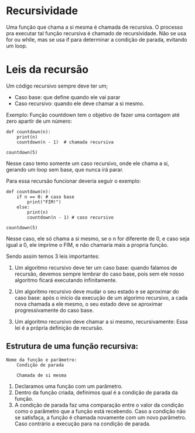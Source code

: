 # Recursividade

Uma função que chama a si mesma é chamada de recursiva. O processo pra executar tal função recursiva é chamado de recursividade.
Não se usa for ou while, mas se usa if para determinar a condição de parada, evitando um loop.

# Leis da recursão

Um código recursivo sempre deve ter um;

- Caso base: que define quando ele vai parar
- Caso recursivo: quando ele deve chamar a si mesmo.

Exemplo:
Função countdown tem o objetivo de fazer uma contagem até zero apartir de um número:
```
def countdown(n):
    print(n)
    countdown(n - 1)  # chamada recursiva

countdown(5)
```

Nesse caso temo somente um caso recursivo, onde ele chama a si, gerando um loop sem base, que nunca irá parar.

Para essa recursão funcionar deveria seguir o exemplo:
```
def countdown(n):
    if n == 0: # caso base
        print("FIM!")
    else:
        print(n)
        countdown(n - 1) # caso recursivo

countdown(5)
```

Nesse caso, ele só chama a si mesmo, se o n for diferente de 0, e caso seja igual a 0, ele imprime o FIM, e não chamaria mais a propria função.

Sendo assim temos 3 leis importantes:

1. Um algoritmo recursivo deve ter um caso base: quando falamos de recursão, devemos sempre lembrar do caso base, pois sem ele nosso algoritmo ficará executando infinitamente.

2. Um algoritmo recursivo deve mudar o seu estado e se aproximar do caso base: após o início da execução de um algorimo recursivo, a cada nova chamada a ele mesmo, o seu estado deve se aproximar progressivamente do caso base.

3. Um algoritmo recursivo deve chamar a si mesmo, recursivamente: Essa lei é a própria definição de recursão.


## Estrutura de uma função recursiva:
```
Nome da função e parâmetro:
    Condição de parada

    Chamada de si mesma
```

1. Declaramos uma função com um parâmetro.
2. Dentro da função criada, definimos qual é a condição de parada da função.
3. A condição de parada faz uma comparação entre o valor da condição como o parâmetro que a função está recebendo. Caso a condição não se satisfaça, a função é chamada novamente com um novo parâmetro. Caso contrário a execução para na condição de parada.

